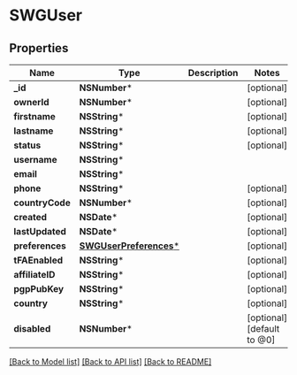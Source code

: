 # SWGUser

## Properties
Name | Type | Description | Notes
------------ | ------------- | ------------- | -------------
**_id** | **NSNumber*** |  | [optional] 
**ownerId** | **NSNumber*** |  | [optional] 
**firstname** | **NSString*** |  | [optional] 
**lastname** | **NSString*** |  | [optional] 
**status** | **NSString*** |  | [optional] 
**username** | **NSString*** |  | 
**email** | **NSString*** |  | 
**phone** | **NSString*** |  | [optional] 
**countryCode** | **NSNumber*** |  | [optional] 
**created** | **NSDate*** |  | [optional] 
**lastUpdated** | **NSDate*** |  | [optional] 
**preferences** | [**SWGUserPreferences***](SWGUserPreferences.md) |  | [optional] 
**tFAEnabled** | **NSString*** |  | [optional] 
**affiliateID** | **NSString*** |  | [optional] 
**pgpPubKey** | **NSString*** |  | [optional] 
**country** | **NSString*** |  | [optional] 
**disabled** | **NSNumber*** |  | [optional] [default to @0]

[[Back to Model list]](../README.md#documentation-for-models) [[Back to API list]](../README.md#documentation-for-api-endpoints) [[Back to README]](../README.md)


